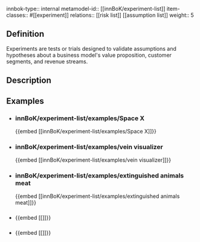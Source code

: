 
innbok-type:: internal
metamodel-id:: [[innBoK/experiment-list]]
item-classes:: #[[experiment]]
relations:: [[risk list]] [[assumption list]]
weight:: 5

## Definition
Experiments are tests or trials designed to validate assumptions and hypotheses about a business model's value proposition, customer segments, and revenue streams.
## Description
## Examples
- ### innBoK/experiment-list/examples/Space X
	{{embed [[innBoK/experiment-list/examples/Space X]]}}
- ### innBoK/experiment-list/examples/vein visualizer
	{{embed [[innBoK/experiment-list/examples/vein visualizer]]}}
- ### innBoK/experiment-list/examples/extinguished animals meat
	{{embed [[innBoK/experiment-list/examples/extinguished animals meat]]}}
- ### 
	{{embed [[]]}}
- ### 
	{{embed [[]]}}


